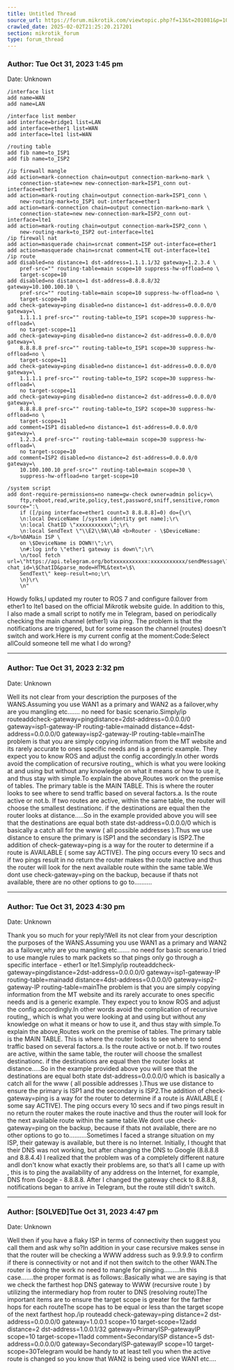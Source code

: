 ```yaml
---
title: Untitled Thread
source_url: https://forum.mikrotik.com/viewtopic.php?f=13&t=201081&p=1033168#p1033168
crawled_date: 2025-02-02T21:25:20.217201
section: mikrotik_forum
type: forum_thread
---
```


### Author: Tue Oct 31, 2023 1:45 pm
Date: Unknown

```
/interface list
add name=WAN
add name=LAN

/interface list member
add interface=bridge1 list=LAN
add interface=ether1 list=WAN
add interface=lte1 list=WAN

/routing table
add fib name=to_ISP1
add fib name=to_ISP2

/ip firewall mangle
add action=mark-connection chain=output connection-mark=no-mark \
    connection-state=new new-connection-mark=ISP1_conn out-interface=ether1
add action=mark-routing chain=output connection-mark=ISP1_conn \
    new-routing-mark=to_ISP1 out-interface=ether1
add action=mark-connection chain=output connection-mark=no-mark \
    connection-state=new new-connection-mark=ISP2_conn out-interface=lte1
add action=mark-routing chain=output connection-mark=ISP2_conn \
    new-routing-mark=to_ISP2 out-interface=lte1
/ip firewall nat
add action=masquerade chain=srcnat comment=ISP out-interface=ether1
add action=masquerade chain=srcnat comment=LTE out-interface=lte1
/ip route
add disabled=no distance=1 dst-address=1.1.1.1/32 gateway=1.2.3.4 \
    pref-src="" routing-table=main scope=10 suppress-hw-offload=no \
    target-scope=10
add disabled=no distance=1 dst-address=8.8.8.8/32 gateway=10.100.100.10 \
    pref-src="" routing-table=main scope=10 suppress-hw-offload=no \
    target-scope=10
add check-gateway=ping disabled=no distance=1 dst-address=0.0.0.0/0 gateway=\
    1.1.1.1 pref-src="" routing-table=to_ISP1 scope=30 suppress-hw-offload=\
    no target-scope=11
add check-gateway=ping disabled=no distance=2 dst-address=0.0.0.0/0 gateway=\
    8.8.8.8 pref-src="" routing-table=to_ISP1 scope=30 suppress-hw-offload=no \
    target-scope=11
add check-gateway=ping disabled=no distance=1 dst-address=0.0.0.0/0 gateway=\
    1.1.1.1 pref-src="" routing-table=to_ISP2 scope=30 suppress-hw-offload=\
    no target-scope=11
add check-gateway=ping disabled=no distance=2 dst-address=0.0.0.0/0 gateway=\
    8.8.8.8 pref-src="" routing-table=to_ISP2 scope=30 suppress-hw-offload=no \
    target-scope=11
add comment=ISP1 disabled=no distance=1 dst-address=0.0.0.0/0 gateway=\
    1.2.3.4 pref-src="" routing-table=main scope=30 suppress-hw-offload=\
    no target-scope=10
add comment=ISP2 disabled=no distance=2 dst-address=0.0.0.0/0 gateway=\
    10.100.100.10 pref-src="" routing-table=main scope=30 \
    suppress-hw-offload=no target-scope=10

/system script
add dont-require-permissions=no name=gw-check owner=admin policy=\
    ftp,reboot,read,write,policy,test,password,sniff,sensitive,romon source=":\
    if ([/ping interface=ether1 count=3 8.8.8.8]=0) do={\r\
    \n:local DeviceName [/system identity get name];\r\
    \n:local ChatID \"xxxxxxxxxxx\";\r\
    \n:local SendText \"\\E2\\9A\\A0 <b>Router - \$DeviceName:</b>%0AMain ISP \
    on \$DeviceName is DOWN!\";\r\
    \n#:log info \"ether1 gateway is down\";\r\
    \n/tool fetch url=\"https://api.telegram.org/botxxxxxxxxxxx:xxxxxxxxxxx/sendMessage\?chat_id=\$ChatID&parse_mode=HTML&text=\$\
    SendText\" keep-result=no;\r\
    \n}\r\
    \n"
```

Howdy folks,I updated my router to ROS 7 and configure failover from ether1 to lte1 based on the official Mikrotik website guide. In addition to this, I also made a small script to notify me in Telegram, based on periodically checking the main channel (ether1) via ping. The problem is that the notifications are triggered, but for some reason the channel (routes) doesn't switch and work.Here is my current config at the moment:Code:Select allCould someone tell me what I do wrong?


---
### Author: Tue Oct 31, 2023 2:32 pm
Date: Unknown

Well its not clear from your description the purposes of the WANS.Assuming you use WAN1 as a primary and WAN2 as a failover,why are  you mangling etc.......   no need for basic scenario.Simply/ip routeaddcheck-gateway=pingdistance=2dst-address=0.0.0.0/0  gateway=isp1-gateway-IP  routing-table=mainadd distance=4dst-address=0.0.0.0/0  gateway=isp2-gateway-IP  routing-table=mainThe problem is that  you  are simply copying information from the MT website and its rarely accurate to ones specific needs and is a generic example. They expect you to know ROS and adjust the config accordingly.In other words avoid the complication of recursive routing,, which is what you were looking at and using but without any knowledge on what it means or how to use it, and thus stay with simple.To explain the above,Routes work on the premise of tables.  The primary table is the MAIN TABLE. This is where the router looks to see where to send traffic based on several factors.a.  Is the route active or not.b. If two routes are active, within the same table, the router will choose the smallest destinationc.  if the destinations are equal then the router looks at distance.....So in the example provided above you will see that the destinations are equal  both state dst-address=0.0.0.0/0  which is basically a catch all for the www  ( all possible addresses ).Thus we use distance to ensure the primary is ISP1 and the secondary is ISP2.The addition of check-gateway=ping is a way for the router to determine if a route is AVAILABLE ( some say ACTIVE).   The  ping occurs every 10 secs and if two pings result in no return the router makes the route inactive and thus the router will look for the next available route within the same table.We dont use check-gateway=ping on the backup, because if thats not available, there are no other options to go to..........


---
### Author: Tue Oct 31, 2023 4:30 pm
Date: Unknown

Thank you so much for your reply!Well its not clear from your description the purposes of the WANS.Assuming you use WAN1 as a primary and WAN2 as a failover,why are  you mangling etc.......   no need for basic scenario.I tried to use mangle rules to mark packets so that pings only go through a specific interface - ether1 or lte1.Simply/ip routeaddcheck-gateway=pingdistance=2dst-address=0.0.0.0/0  gateway=isp1-gateway-IP  routing-table=mainadd distance=4dst-address=0.0.0.0/0  gateway=isp2-gateway-IP  routing-table=mainThe problem is that  you  are simply copying information from the MT website and its rarely accurate to ones specific needs and is a generic example. They expect you to know ROS and adjust the config accordingly.In other words avoid the complication of recursive routing,, which is what you were looking at and using but without any knowledge on what it means or how to use it, and thus stay with simple.To explain the above,Routes work on the premise of tables.  The primary table is the MAIN TABLE. This is where the router looks to see where to send traffic based on several factors.a.  Is the route active or not.b. If two routes are active, within the same table, the router will choose the smallest destinationc.  if the destinations are equal then the router looks at distance.....So in the example provided above you will see that the destinations are equal  both state dst-address=0.0.0.0/0  which is basically a catch all for the www  ( all possible addresses ).Thus we use distance to ensure the primary is ISP1 and the secondary is ISP2.The addition of check-gateway=ping is a way for the router to determine if a route is AVAILABLE ( some say ACTIVE).   The  ping occurs every 10 secs and if two pings result in no return the router makes the route inactive and thus the router will look for the next available route within the same table.We dont use check-gateway=ping on the backup, because if thats not available, there are no other options to go to..........Sometimes I faced a strange situation on my ISP, their gateway is available, but there is no Internet. Initially, I thought that their DNS was not working, but after changing the DNS to Google (8.8.8.8 and 8.8.4.4) I realized that the problem was of a completely different nature andI don't know what exactly their problems are, so that’s all I came up with , this is to ping the availability of any address on the Internet, for example, DNS from Google - 8.8.8.8. After I changed the gateway check to 8.8.8.8, notifications began to arrive in Telegram, but the route still didn't switch.


---
### Author: [SOLVED]Tue Oct 31, 2023 4:47 pm
Date: Unknown

Well then if you have a flaky ISP in terms of connectivity then suggest you call them and ask why so?In addition in your case recursive makes sense in that the router will be checking a WWW address such as 9.9.9.9  to confirm if there is connectivity or not and if not then switch to the other WAN.The router is doing the work no need to mangle for pinging.........In this case.......the proper format is as follows:.Basically what we are saying is that we check the farthest hop  DNS gateway to WWW (recursive route ) by utilizing the intermediary hop from router to DNS (resolving route)The  important items are to ensure the target scope is greater for the farther hops for each routeThe scope has to be equal or less than the target scope of the next farthest hop./ip routeadd check-gateway=ping distance=2 dst-address=0.0.0.0/0 gateway=1.0.0.1 scope=10 target-scope=12add distance=2 dst-address=1.0.0.1/32 gateway=PrimaryISP-gatewayIP scope=10 target-scope=11add comment=SecondaryISP distance=5  dst-address=0.0.0.0/0 gateway=SecondaryISP-gatewayIP scope=10 target-scope=30Telegram would be handy to at least tell you when the active route is changed so you know that WAN2 is being used vice WAN1 etc....

